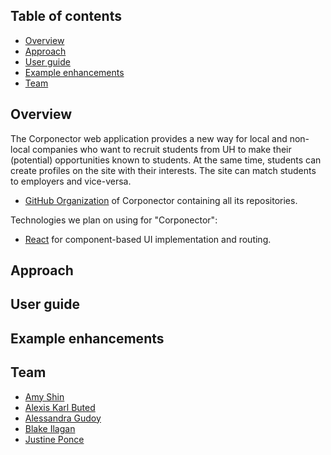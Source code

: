 ## Table of contents

* [Overview](#overview)
* [Approach](#Approach)
* [User guide](#user-guide)
* [Example enhancements](#example-enhancements)
* [Team](#team)

## Overview

The Corponector web application provides a new way for local and non-local companies who want to recruit students from UH to make their (potential) opportunities known to students. At the same time, students can create profiles on the site with their interests. The site can match students to employers and vice-versa.

* [GitHub Organization](https://github.com/corponector) of Corponector containing all its repositories.

Technologies we plan on using for "Corponector":

* [React](https://reactjs.org/) for component-based UI implementation and routing.


## Approach

## User guide

## Example enhancements

## Team
* [Amy Shin](https://tlsdbfla00.github.io/)
* [Alexis Karl Buted]()
* [Alessandra Gudoy](https://alessandra-gudoy.github.io/)
* [Blake Ilagan]()
* [Justine Ponce](https://justonepg.github.io/JustinePonce.github.io/)
